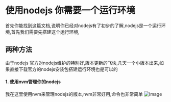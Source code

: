# 使用nodejs 你需要一个运行环境

首先你能找到这篇文档,说明你已经对nodejs有了初步的了解,nodejs是一个运行环境,首先我们需要先搭建这个运行环境,

## 两种方法
由于nodejs 官方对nodejs维护的特别好,版本更新的飞快,几天一个小版本出来,如果直接下载官方的nodejs安装包搭建运行环境也是可以的
#### 1. 使用nvm管理你的nodejs

我在这里使用nvm来管理nodejs的版本,nvm非常好用,命令也非常简单
![image](./img/nodejs/nvm01.png)